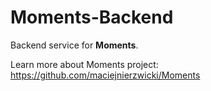 # Moments-Backend
Backend service for **Moments**.

Learn more about Moments project: https://github.com/maciejnierzwicki/Moments
